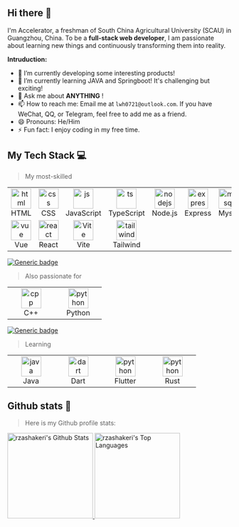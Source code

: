 ## Hi there 👋

I'm Accelerator, a freshman of South China Agricultural University (SCAU) in Guangzhou, China. To be a **full-stack web developer**, I am passionate about learning new things and continuously transforming them into reality.

**Intruduction:**

- 🔭 I’m currently developing some interesting products!
- 🌱 I’m currently learning JAVA and Springboot! It's challenging but exciting!
- 💬 Ask me about **ANYTHING** !
- 📫 How to reach me: Email me at `lwh0721@outlook.com`. If you have WeChat, QQ, or Telegram, feel free to add me as a friend.
- 😄 Pronouns: He/Him
- ⚡ Fun fact: I enjoy coding in my free time.


## My Tech Stack 💻
> My most-skilled
<table>
    <tr>
        <td align="center" width="90">
            <a href="#my-tech-stack-">
                <img src="https://skillicons.dev/icons?i=html" alt="html" width="45" height="45" />
            </a>
            <br/> HTML
        </td>
        <td align="center" width="90">
            <a href="#my-tech-stack-">
                <img src="https://skillicons.dev/icons?i=css" alt="css" width="45" height="45" />
            </a>
            <br/> CSS
        </td>
        <td align="center" width="90">
            <a href="#my-tech-stack-">
                <img src="https://skillicons.dev/icons?i=js" alt="js" width="45" height="45" />
            </a>
            <br/> JavaScript
        </td>
        <td align="center" width="90">
            <a href="#my-tech-stack-">
                <img src="https://skillicons.dev/icons?i=ts" alt="ts" width="45" height="45" />
            </a>
            <br/> TypeScript
        </td>
        <td align="center" width="90">
            <a href="#my-tech-stack-">
                <img src="https://skillicons.dev/icons?i=nodejs" alt="nodejs" width="45" height="45" />
            </a>
            <br/> Node.js
        </td>
        <td align="center" width="90">
            <a href="#my-tech-stack-">
                <img src="https://skillicons.dev/icons?i=express" alt="express" width="45" height="45" />
            </a>
            <br/> Express
        </td>
        <td align="center" width="90">
            <a href="#my-tech-stack-">
                <img src="https://skillicons.dev/icons?i=mysql" alt="mysql" width="45" height="45" />
            </a>
            <br/> Mysql
        </td>
        <td align="center" width="90">
            <a href="#my-tech-stack-">
                <img src="https://skillicons.dev/icons?i=c" alt="c" width="45" height="45" />
            </a>
            <br/> C
        </td>
    </tr>
    <tr>
        <td align="center" width="90">
            <a href="#my-tech-stack-">
                <img src="https://skillicons.dev/icons?i=vue" alt="vue" width="45" height="45" />
            </a>
            <br/> Vue
        </td>
        <td align="center" width="90">
            <a href="#my-tech-stack-">
                <img src="https://skillicons.dev/icons?i=react" alt="react" width="45" height="45" />
            </a>
            <br/> React
        </td>
        <td align="center" width="90">
            <a href="#my-tech-stack-">
                <img src="https://skillicons.dev/icons?i=vite" alt="Vite" width="45" height="45" />
            </a>
            <br/> Vite
        </td>
        <td align="center" width="90">
            <a href="#my-tech-stack-">
                <img src="https://skillicons.dev/icons?i=tailwind" alt="tailwind" width="45" height="45" />
            </a>
            <br/> Tailwind
        </td>
    </tr>
</table>

[![Generic badge](https://img.shields.io/badge/level-skilled-green.svg)](https://shields.io/)

> Also passionate for
<table>
    <tr>
        <td align="center" width="90">
            <a href="#my-tech-stack-">
                <img src="https://skillicons.dev/icons?i=cpp" alt="cpp" width="45" height="45" />
            </a>
            <br/> C++
        </td>
        <td align="center" width="90">
            <a href="#my-tech-stack-">
                <img src="https://skillicons.dev/icons?i=py" alt="python" width="45" height="45" />
            </a>
            <br/> Python
        </td>
    </tr>
</table>

[![Generic badge](https://img.shields.io/badge/level-master-yellow.svg)](https://shields.io/)
> Learning
<table>
  <tr>
    <td align="center" width="90">
        <a href="#my-tech-stack-">
            <img src="https://skillicons.dev/icons?i=java" alt="java" width="45" height="45" />
        </a>
        <br/> Java
    </td>
    <td align="center" width="90">
      <a href="#my-tech-stack-">
        <img src="https://skillicons.dev/icons?i=dart" alt="dart" width="45" height="45" />
      </a>
      <br/> Dart
    </td>
    <td align="center" width="90">
      <a href="#my-tech-stack-">
        <img src="https://skillicons.dev/icons?i=flutter" alt="python" width="45" height="45" />
      </a>
      <br/> Flutter
    </td>
    <td align="center" width="90">
      <a href="#my-tech-stack-">
        <img src="https://skillicons.dev/icons?i=rust" alt="python" width="45" height="45" />
      </a>
      <br/> Rust
    </td>
  </tr>
</table>

## Github stats 🚀

> Here is my Github profile stats:

<div>
    <a href="https://github.com/anuraghazra/github-readme-stats">
      <img alt="rzashakeri's Github Stats" src="https://github-readme-stats-flame-gamma-74.vercel.app/api/?username=accelerator115&show_icons=true&count_private=true&theme=default&hide_border=true&bg_color=fff&title_color=00E676&icon_color=00E676" height="192px"/>
    </a>
    <a href="https://github.com/anuraghazra/github-readme-stats">
        <img alt="rzashakeri's Top Languages" src="https://github-readme-stats-flame-gamma-74.vercel.app/api/top-langs/?username=accelerator115&langs_count=8&layout=compact&theme=default&hide_border=true&bg_color=fff&title_color=000&icon_color=000" height="192px"/>
    </a>
</div>
<br />
